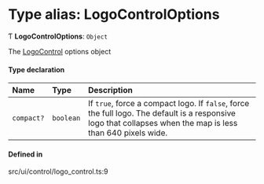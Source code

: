 # Type alias: LogoControlOptions

Ƭ **LogoControlOptions**: `Object`

The [LogoControl](../classes/LogoControl.md) options object

#### Type declaration

| Name | Type | Description |
| :------ | :------ | :------ |
| `compact?` | `boolean` | If `true`, force a compact logo. If `false`, force the full logo. The default is a responsive logo that collapses when the map is less than 640 pixels wide. |

#### Defined in

src/ui/control/logo_control.ts:9
